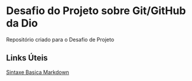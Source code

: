 # Desafio do Projeto sobre Git/GitHub da Dio 
Repositório criado para o Desafio de Projeto

## Links Úteis 
[Sintaxe Basica Markdown](https://www.markdownguide.org/)
